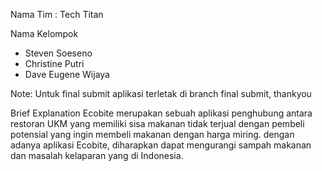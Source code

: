 Nama Tim : Tech Titan

Nama Kelompok
- Steven Soeseno
- Christine Putri
- Dave Eugene Wijaya

Note: Untuk final submit aplikasi terletak di branch final submit, thankyou

Brief Explanation
Ecobite merupakan sebuah aplikasi penghubung antara restoran UKM yang memiliki sisa makanan tidak terjual dengan pembeli potensial yang ingin membeli makanan dengan harga miring. dengan adanya aplikasi Ecobite, diharapkan dapat mengurangi sampah makanan dan masalah kelaparan yang di Indonesia. 
